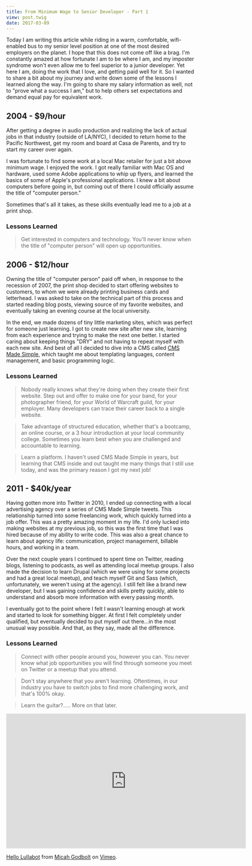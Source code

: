 ```yaml
---
title: From Minimum Wage to Senior Developer - Part 1
view: post.twig
date: 2017-03-09
---
```


Today I am writing this article while riding in a warm, comfortable, wifi-enabled bus to my senior level position at one of the most desired employers on the planet. I hope that this does not come off like a brag. I'm constantly amazed at how fortunate I am to be where I am, and my imposter syndrome won't even allow me to feel superior to a junior developer. Yet here I am, doing the work that I love, and getting paid well for it. So I wanted to share a bit about my journey and write down some of the lessons I learned along the way. I'm going to share my salary information as well, not to "prove what a success I am," but to help others set expectations and demand equal pay for equivalent work.

## 2004 - $9/hour

After getting a degree in audio production and realizing the lack of actual jobs in that industry (outside of LA/NYC), I decided to return home to the Pacific Northwest, get my room and board at Casa de Parents, and try to start my career over again. 

I was fortunate to find some work at a local Mac retailer for just a bit above minimum wage. I enjoyed the work. I got really familiar with Mac OS and hardware, used some Adobe applications to whip up flyers, and learned the basics of some of Apple's professional applications. I knew a bit about computers before going in, but coming out of there I could officially assume the title of "computer person."

Sometimes that's all it takes, as these skills eventually lead me to a job at a print shop.

### Lessons Learned 

> Get interested in computers and technology. You'll never know when the title of "computer person" will open up opportunities. 

## 2006 - $12/hour

Owning the title of "computer person" paid off when, in response to the recession of 2007, the print shop decided to start offering websites to customers, to whom we were already printing business cards and letterhead. I was asked to take on the technical part of this process and started reading blog posts, viewing source of my favorite websites, and eventually taking an evening course at the local university.

In the end, we made dozens of tiny little marketing sites, which was perfect for someone just learning. I got to create new site after new site, learning from each experience and trying to make the next one better. I started caring about keeping things "DRY" and not having to repeat myself with each new site. And best of all I decided to dive into a CMS called [CMS Made Simple](http://www.cmsmadesimple.org/), which taught me about templating languages, content management, and basic programming logic.

### Lessons Learned  

> Nobody really knows what they're doing when they create their first website. Step out and offer to make one for your band, for your photographer friend, for your World of Warcraft guild, for your employer. Many developers can trace their career back to a single website. 

> Take advantage of structured education, whether that's a bootcamp, an online course, or a 3 hour introduction at your local community college. Sometimes you learn best when you are challenged and accountable to learning.

> Learn a platform. I haven't used CMS Made Simple in years, but learning that CMS inside and out taught me many things that I still use today, and was the primary reason I got my next job!

## 2011 - $40k/year

Having gotten more into Twitter in 2010, I ended up connecting with a local advertising agency over a series of CMS Made Simple tweets. This relationship turned into some freelancing work, which quickly turned into a job offer. This was a pretty amazing moment in my life. I'd only lucked into making websites at my previous job, so this was the first time that I was hired because of my ability to write code. This was also a great chance to learn about agency life: communication, project management, billable hours, and working in a team. 

Over the next couple years I continued to spent time on Twitter, reading blogs, listening to podcasts, as well as attending local meetup groups. I also made the decision to learn Drupal (which we were using for some projects and had a great local meetup), and teach myself Git and Sass (which, unfortunately, we weren't using at the agency). I still felt like a brand new developer, but I was gaining confidence and skills pretty quickly, able to understand and absorb more information with every passing month. 

I eventually got to the point where I felt I wasn't learning enough at work and started to look for something bigger. At first I felt completely under qualified, but eventually decided to put myself out there...in the most unusual way possible. And that, as they say, made all the difference. 

### Lessons Learned

> Connect with other people around you, however you can. You never know what job opportunities you will find through someone you meet on Twitter or a meetup that you attend.

> Don't stay anywhere that you aren't learning. Oftentimes, in our industry you have to switch jobs to find more challenging work, and that's 100% okay. 

> Learn the guitar?..... More on that later.

<iframe src="https://player.vimeo.com/video/55253397" width="640" height="360" frameborder="0" webkitallowfullscreen mozallowfullscreen allowfullscreen></iframe>
<p><a href="https://vimeo.com/55253397">Hello Lullabot</a> from <a href="https://vimeo.com/user15182393">Micah Godbolt</a> on <a href="https://vimeo.com">Vimeo</a>.</p>
